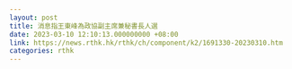 ```yaml
---
layout: post
title: 消息指王東峰為政協副主席兼秘書長人選
date: 2023-03-10 12:10:13.000000000 +08:00
link: https://news.rthk.hk/rthk/ch/component/k2/1691330-20230310.htm
categories: rthk
---
```



